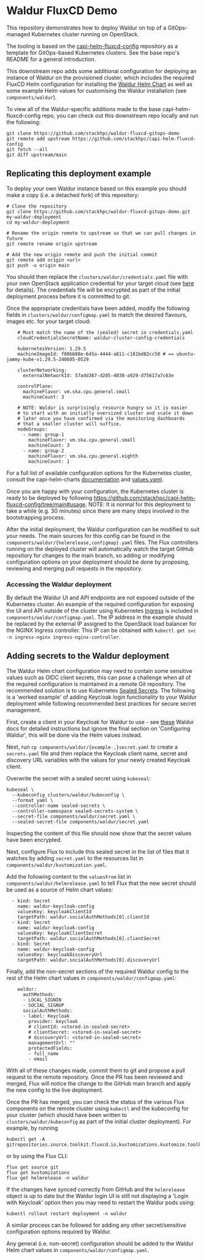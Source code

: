 # Waldur FluxCD Demo

This repository demonstrates how to deploy Waldur on top of a GitOps-managed Kubernetes cluster running on OpenStack.

The tooling is based on the [capi-helm-fluxcd-config](https://github.com/stackhpc/capi-helm-fluxcd-config)
repository as a template for GitOps-based Kubernetes clusters. See the base repo's README for a general
introduction.

This downstream repo adds some additional configuration for deploying an instance of Waldur on the provisioned
cluster, which includes the required FluxCD Helm configuration for installing the
[Waldur Helm Chart](https://artifacthub.io/packages/helm/waldur-charts/waldur) as well as some example Helm values
for customising the Waldur installation (see `components/waldur`).

To view all of the Waldur-specific additions made to the base capi-helm-fluxcd-config repo, you can check out this
downstream repo locally and run the following:

```
git clone https://github.com/stackhpc/waldur-fluxcd-gitops-demo
git remote add upstream https://github.com/stackhpc/capi-helm-fluxcd-config
git fetch --all
git diff upstream/main
```

## Replicating this deployment example

To deploy your own Waldur instance based on this example you should make a copy (i.e. a detached fork) of this
repository:

```
# Clone the repository
git clone https://github.com/stackhpc/waldur-fluxcd-gitops-demo.git my-waldur-deployment
cd my-waldur-deployment

# Rename the origin remote to upstream so that we can pull changes in future
git remote rename origin upstream

# Add the new origin remote and push the initial commit
git remote add origin <url>
git push -u origin main
```

You should then replace the `clusters/waldur/credentials.yaml` file with your own OpenStack application
credential for your target cloud (see [here](https://github.com/stackhpc/capi-helm-fluxcd-config/tree/main?tab=readme-ov-file#usage)
for details). The credentials file will be encrypted as part of the initial deployment process before
it is committed to git.

Once the appropriate credentials have been added, modify the following fields in
`clusters/waldur/configmap.yaml` to match the desired flavours, images etc. for your target
cloud:

```
    # Must match the name of the (sealed) secret in credentials.yaml
    cloudCredentialsSecretName: waldur-cluster-config-credentials

    kubernetesVersion: 1.29.5
    machineImageId: f08b688e-645a-4444-a811-c181bd82cc50 # == ubuntu-jammy-kube-v1.29.5-240605-0529

    clusterNetworking:
      externalNetworkId: 57add367-d205-4030-a929-d75617a7c63e

    controlPlane:
      machineFlavor: vm.ska.cpu.general.small
      machineCount: 3

    # NOTE: Waldur is surprisingly resource hungry so it is easier
    # to start with an initially oversized cluster and scale it down
    # later once you have confirmed via the monitoring dashboards
    # that a smaller cluster will suffice.
    nodeGroups:
      - name: group-1
        machineFlavor: vm.ska.cpu.general.small
        machineCount: 3
      - name: group-2
        machineFlavor: vm.ska.cpu.general.eighth
        machineCount: 1
```

For a full list of available configuration options for the Kubernetes cluster, consult the capi-helm-charts
[documentation](https://github.com/stackhpc/capi-helm-charts/tree/main/charts/openstack-cluster) and
[values.yaml](https://github.com/stackhpc/capi-helm-charts/blob/main/charts/openstack-cluster/values.yaml).

Once you are happy with your configuration, the Kubernetes cluster is ready to be deployed by following
https://github.com/stackhpc/capi-helm-fluxcd-config/tree/main#usage. NOTE: It is normal for this deployment
to take a while (e.g. 30 minutes) since there are many steps involved in the bootstrapping process.

After the initial deployment, the Waldur configuration can be modified to suit your needs. The main sources for this
config can be found in the `components/waldur/{helmrelease,configmap}.yaml` files. The Flux controllers running
on the deployed cluster will automatically watch the target GitHub repository for changes to the main branch, so
adding or modifying configuration options on your deployment should be done by proposing, reviewing and merging pull
requests in the repository.

### Accessing the Waldur deployment

By default the Waldur UI and API endpoints are not exposed outside of the Kubernetes cluster. An example of
the required configuration for exposing the UI and API outside of the cluster using Kubernetes
[Ingress](https://kubernetes.io/docs/concepts/services-networking/ingress/) is included in
`components/waldur/configmap.yaml`. The IP address in the example should be replaced by the
external IP assigned to the OpenStack load balancer for the NGINX Ingress controller. This IP can be obtained
with `kubectl get svc -n ingress-nginx ingress-nginx-controller`.

## Adding secrets to the Waldur deployment

The Waldur Helm chart configuration may need to contain some sensitive values such as OIDC client secrets,
this can pose a challenge when all of the required configuration is maintained in a remote Git repository.
The recommended solution is to use Kubernetes [Sealed Secrets](https://github.com/bitnami-labs/sealed-secrets).
The following is a 'worked example' of adding Keycloak login functionality to your Waldur deployment while
following recommended best practices for secure secret management.

First, create a client in your Keycloak for Waldur to use - see [these](https://docs.waldur.com/admin-guide/identities/keycloak/)
Waldur docs for detailed instructions but ignore the final section on 'Configuring Waldur', this will be done
via the Helm values instead.

Next, run `cp components/waldur/{example-,}secret.yaml` to create a `secrets.yaml` file and then replace the
Keycloak client name, secret and discovery URL variables with the values for your newly created Keycloak client.

Overwrite the secret with a sealed secret using `kubeseal`:

```
kubeseal \
  --kubeconfig clusters/waldur/kubeconfig \
  --format yaml \
  --controller-name sealed-secrets \
  --controller-namespace sealed-secrets-system \
  --secret-file components/waldur/secret.yaml \
  --sealed-secret-file components/waldur/secret.yaml
```

Inspecting the content of this file should now show that the secret values have been encrypted.

Next, configure Flux to include this sealed secret in the list of files that it watches by adding `secret.yaml`
to the resources list in `components/waldur/kustomization.yaml`.

Add the following content to the `valuesFrom` list in `components/waldur/helmrelease.yaml` to tell Flux that the new
secret should be used as a source of Helm chart values:

```
  - kind: Secret
    name: waldur-keycloak-config
    valuesKey: keycloakClientId
    targetPath: waldur.socialAuthMethods[0].clientId
  - kind: Secret
    name: waldur-keycloak-config
    valuesKey: keycloakClientSecret
    targetPath: waldur.socialAuthMethods[0].clientSecret
  - kind: Secret
    name: waldur-keycloak-config
    valuesKey: keycloakDiscoveryUrl
    targetPath: waldur.socialAuthMethods[0].discoveryUrl
```

Finally, add the non-secret sections of the required Waldur config to the rest of the Helm chart values in
`components/waldur/configmap.yaml`:

```
    waldur:
      authMethods:
      - LOCAL_SIGNIN
      - SOCIAL_SIGNUP
      socialAuthMethods:
      - label: Keycloak
        provider: keycloak
        # clientId: <stored-in-sealed-secret>
        # clientSecret: <stored-in-sealed-secret>
        # discoveryUrl: <stored-in-sealed-secret>
        managementUrl: ""
        protectedFields:
        - full_name
        - email
```

With all of these changes made, commit them to git and propose a pull request to the remote repository. Once
the PR has been reviewed and merged, Flux will notice the change to the GitHub main branch and apply the new
config to the live deployment.

Once the PR has merged, you can check the status of the various Flux components on the remote cluster using
`kubectl` and the kubeconfig for your cluster (which should have been written to `clusters/waldur/kubeconfig`
as part of the initial cluster deployment). For example, by running

```
kubectl get -A gitrepositories.source.toolkit.fluxcd.io,kustomizations.kustomize.toolkit.fluxcd.io,helmreleases.helm.toolkit.fluxcd.io
```

or by using the Flux CLI:

```
flux get source git
flux get kustomizations
flux get helmrelease -n waldur
```

If the changes have synced correctly from GitHub and the `helmrelease` object is up to date but the Waldur
login UI is still not displaying a 'Login with Keycloak' option then you may need to restart the Waldur
pods using:

```
kubectl rollout restart deployment -n waldur
```

A similar process can be followed for adding any other secret/sensitive configuration options required by
Waldur.

Any general (i.e. non-secret) configuration should be added to the Waldur Helm chart values in
`components/waldur/configmap.yaml`.
